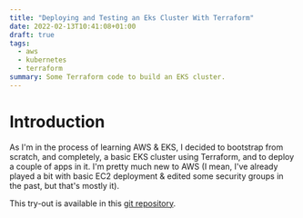 ```yaml
---
title: "Deploying and Testing an Eks Cluster With Terraform"
date: 2022-02-13T10:41:08+01:00
draft: true
tags:
  - aws
  - kubernetes
  - terraform
summary: Some Terraform code to build an EKS cluster.
---
```


# Introduction

As I'm in the process of learning AWS & EKS, I decided to bootstrap from scratch, and completely, a basic EKS cluster using Terraform, and to deploy a couple of apps in it. I'm pretty much new to AWS (I mean, I've already played a bit with basic EC2 deployment & edited some security groups in the past, but that's mostly it).

This try-out is available in this [git repository](https://git.mkz.me/mycroft/infra-aws-eks).
